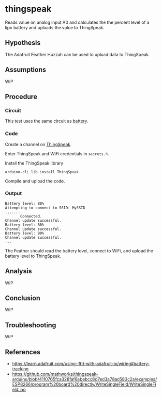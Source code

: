 # thingspeak

Reads value on analog input A0 and calculates the the percent level of a
lipo battery and uploads the value to ThingSpeak.

## Hypothesis

The Adafruit Feather Huzzah can be used to upload data to ThingSpeak.

## Assumptions

WIP

## Procedure

### Circuit

This test uses the same circuit as [battery](../battery).

### Code

Create a channel on [ThingSpeak](https://www.mathworks.com/help/thingspeak/getting-started-with-thingspeak.html).

Enter ThingSpeak and WiFi credentials in `secrets.h`.

Install the ThingSpeak library

```shell
arduino-cli lib install ThingSpeak
```

Compile and upload the code.

### Output

```shell
Battery level: 80%
Attempting to connect to SSID: MySSID
.......
       Connected.
Channel update successful.
Battery level: 80%
Channel update successful.
Battery level: 80%
Channel update successful.
...
```

The Feather should read the battery level, connect to WiFi, and upload the
battery level to ThingSpeak.

## Analysis

WIP

## Conclusion

WIP

## Troubleshooting

WIP

## References
- https://learn.adafruit.com/using-ifttt-with-adafruit-io/wiring#battery-tracking
- https://github.com/mathworks/thingspeak-arduino/blob/4110765fca328faf6abebcc8d7ed3a78ad583c2a/examples/ESP8266/program%20board%20directly/WriteSingleField/WriteSingleField.ino
